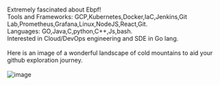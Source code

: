 \
Extremely fascinated about Ebpf! \
Tools and Frameworks: GCP,Kubernetes,Docker,IaC,Jenkins,Git Lab,Prometheus,Grafana,Linux,NodeJS,React,Git. \
Languages: GO,Java,C,python,C++,Js,bash. \
Interested in Cloud/DevOps engineering and SDE in Go lang. \
\
Here is an image of a wonderful landscape of cold mountains to aid your github exploration journey. \
\
![image](https://user-images.githubusercontent.com/83643646/211995141-3f522938-4f46-4d5a-bdd5-2ff3f9951385.png)


